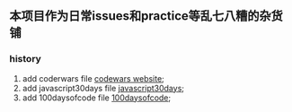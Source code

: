 <h2>本项目作为日常issues和practice等乱七八糟的杂货铺</h2>






### history
1. add coderwars file [codewars website](http://www.codewars.com);
2. add javascript30days file [javascript30days](https://javascript30.com/);
3. add 100daysofcode file [100daysofcode](https://www.100daysofcode.com/);
